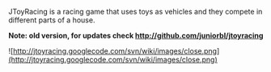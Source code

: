 JToyRacing is a racing game that uses toys as vehicles and they compete in different parts of a house.

**Note: old version, for updates check http://github.com/juniorbl/jtoyracing**

![http://jtoyracing.googlecode.com/svn/wiki/images/close.png](http://jtoyracing.googlecode.com/svn/wiki/images/close.png)